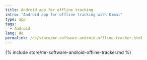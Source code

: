 ```yaml
---
title: Android app for offline tracking
intro: "Android app for offline tracking with Kimai"
type: app
tags: 
  - Android
lang: de
permalink: /de/store/mr-software-android-offline-tracker.html
---
```


{% include store/mr-software-android-offline-tracker.md %}
